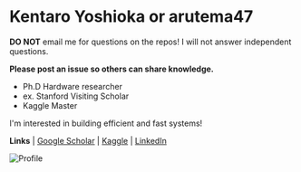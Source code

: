 # Kentaro Yoshioka or arutema47
**DO NOT** email me for questions on the repos! I will not answer independent questions.

**Please post an issue so others can share knowledge.**

- Ph.D Hardware researcher
- ex. Stanford Visiting Scholar
- Kaggle Master

I'm interested in building efficient and fast systems!

**Links** 
| [Google Scholar](https://scholar.google.co.jp/citations?user=jSxIrBEAAAAJ&hl=en)
| [Kaggle](https://www.kaggle.com/kyoshioka47) 
| [LinkedIn](https://www.linkedin.com/in/kyoshioka47/) 


![Profile](https://github-readme-stats.vercel.app/api?username=kentaroy47&count_private=true)
